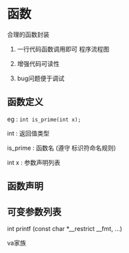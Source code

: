 # 函数 

合理的函数封装

1. 一行代码函数调用即可
程序流程图

2. 增强代码可读性

3. bug问题便于调试

## 函数定义
eg : `int is_prime(int x);`

int : 返回值类型

is_prime : 函数名 (遵守 标识符命名规则)

int x : 参数声明列表


## 函数声明

## 可变参数列表
int printf (const char *__restrict __fmt, ...)

va家族